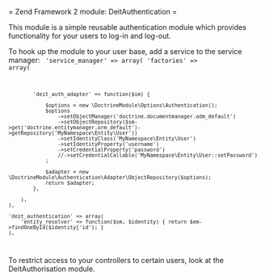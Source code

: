 
= Zend Framework 2 module: DeitAuthentication =

This module is a simple reusable authentication module which provides functionality
for your users to log-in and log-out.

To hook up the module to your user base, add a service to the service manager: 
<code>
	'service_manager' => array(
		'factories' => array(

			'deit_auth_adapter' => function($sm) {

				$options = new \DoctrineModule\Options\Authentication();
				$options
					->setObjectManager('doctrine.documentmanager.odm_default')
					->setObjectRepository($sm->get('doctrine.entitymanager.orm_default')->getRepository('MyNamespace\Entity\User'))
					->setIdentityClass('MyNamespace\Entity\User')
					->setIdentityProperty('username')
					->setCredentialProperty('password')
					//->setCredentialCallable('MyNamespace\Entity\User::setPassword')
				;

				$adapter = new \DoctrineModule\Authentication\Adapter\ObjectRepository($options);
				return $adapter;
			},

		),
	),

	'deit_authentication' => array(
		'entity_resolver' => function($sm, $identity) { return $em->findOneById($identity['id'); }
	),

</code>

To restrict access to your controllers to certain users, look at the DeitAuthorisation module.